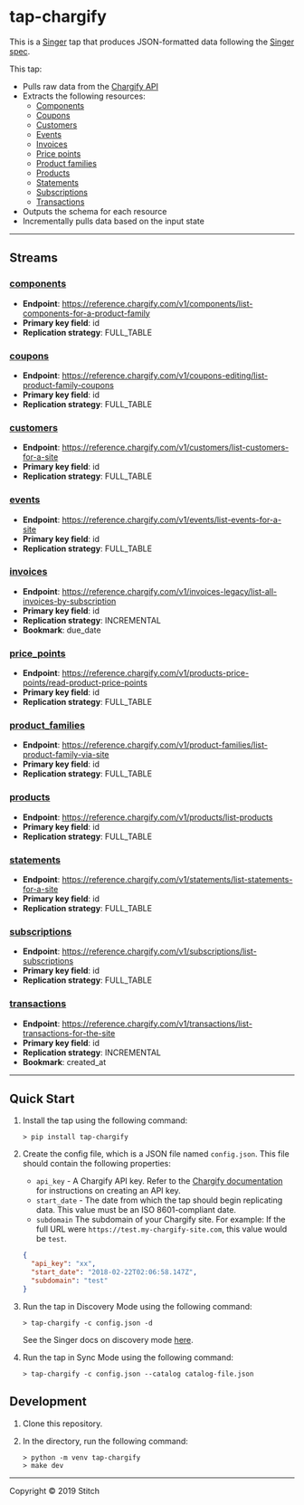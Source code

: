 # tap-chargify

This is a [Singer](https://singer.io) tap that produces JSON-formatted data
following the [Singer
spec](https://github.com/singer-io/getting-started/blob/master/SPEC.md).

This tap:

- Pulls raw data from the [Chargify API](https://reference.chargify.com/v1/basics/introduction)
- Extracts the following resources:
  - [Components](https://reference.chargify.com/v1/components/components-intro)
  - [Coupons](https://reference.chargify.com/v1/coupons-editing/coupons-intro)
  - [Customers](https://reference.chargify.com/v1/customers/customers-intro)
  - [Events](https://reference.chargify.com/v1/events/events-intro)
  - [Invoices](https://reference.chargify.com/v1/invoices-legacy/invoices)
  - [Price points](https://reference.chargify.com/v1/products-price-points/product-price-point-intro)
  - [Product families](https://reference.chargify.com/v1/product-families/product-family-intro)
  - [Products](https://reference.chargify.com/v1/products/products-intro)
  - [Statements](https://reference.chargify.com/v1/statements/statements-intro)
  - [Subscriptions](https://reference.chargify.com/v1/subscriptions/subscriptions-intro)
  - [Transactions](https://reference.chargify.com/v1/transactions/transactions-api)
- Outputs the schema for each resource
- Incrementally pulls data based on the input state

---

## Streams

### [components](https://reference.chargify.com/v1/components/list-components-for-a-product-family)

- **Endpoint**: https://reference.chargify.com/v1/components/list-components-for-a-product-family
- **Primary key field**: id
- **Replication strategy**: FULL_TABLE

### [coupons](https://reference.chargify.com/v1/coupons-editing/list-product-family-coupons)

- **Endpoint**: https://reference.chargify.com/v1/coupons-editing/list-product-family-coupons
- **Primary key field**: id
- **Replication strategy**: FULL_TABLE

### [customers](https://reference.chargify.com/v1/customers/list-customers-for-a-site)

- **Endpoint**: https://reference.chargify.com/v1/customers/list-customers-for-a-site
- **Primary key field**: id
- **Replication strategy**: FULL_TABLE

### [events](https://reference.chargify.com/v1/events/list-events-for-a-site)

- **Endpoint**: https://reference.chargify.com/v1/events/list-events-for-a-site
- **Primary key field**: id
- **Replication strategy**: FULL_TABLE

### [invoices](https://reference.chargify.com/v1/invoices-legacy/list-all-invoices-by-subscription)

- **Endpoint**: https://reference.chargify.com/v1/invoices-legacy/list-all-invoices-by-subscription
- **Primary key field**: id
- **Replication strategy**: INCREMENTAL
- **Bookmark**: due_date

### [price_points](https://reference.chargify.com/v1/products-price-points/read-product-price-points)

- **Endpoint**: https://reference.chargify.com/v1/products-price-points/read-product-price-points
- **Primary key field**: id
- **Replication strategy**: FULL_TABLE

### [product_families](https://reference.chargify.com/v1/product-families/list-product-family-via-site)

- **Endpoint**: https://reference.chargify.com/v1/product-families/list-product-family-via-site
- **Primary key field**: id
- **Replication strategy**: FULL_TABLE

### [products](https://reference.chargify.com/v1/products/list-products)

- **Endpoint**: https://reference.chargify.com/v1/products/list-products
- **Primary key field**: id
- **Replication strategy**: FULL_TABLE

### [statements](https://reference.chargify.com/v1/statements/list-statements-for-a-site)

- **Endpoint**: https://reference.chargify.com/v1/statements/list-statements-for-a-site
- **Primary key field**: id
- **Replication strategy**: FULL_TABLE

### [subscriptions](https://reference.chargify.com/v1/subscriptions/list-subscriptions)

- **Endpoint**: https://reference.chargify.com/v1/subscriptions/list-subscriptions
- **Primary key field**: id
- **Replication strategy**: FULL_TABLE

### [transactions](https://reference.chargify.com/v1/transactions/list-transactions-for-the-site)

- **Endpoint**: https://reference.chargify.com/v1/transactions/list-transactions-for-the-site
- **Primary key field**: id
- **Replication strategy**: INCREMENTAL
- **Bookmark**: created_at

--- 

## Quick Start

1. Install the tap using the following command:

   ```
   > pip install tap-chargify
   ```

2. Create the config file, which is a JSON file named `config.json`. This file should contain the following properties:
   
   - `api_key` - A Chargify API key. Refer to the [Chargify documentation](https://help.chargify.com/integrations/api-keys-chargify-direct.html) for instructions on creating an API key.
   - `start_date` - The date from which the tap should begin replicating data. This value must be an ISO 8601-compliant date.
   - `subdomain` The subdomain of your Chargify site. For example: If the full URL were `https://test.my-chargify-site.com`, this value would be `test`.

   ```json
   {
     "api_key": "xx",
     "start_date": "2018-02-22T02:06:58.147Z",
     "subdomain": "test"
   }
   ```

3. Run the tap in Discovery Mode using the following command:

   ```
   > tap-chargify -c config.json -d
   ```

   See the Singer docs on discovery mode
   [here](https://github.com/singer-io/getting-started/blob/master/docs/DISCOVERY_MODE.md#discovery-mode).

4. Run the tap in Sync Mode using the following command:

   ```
   > tap-chargify -c config.json --catalog catalog-file.json
   ```

## Development

1. Clone this repository. 
2. In the directory, run the following command:

   ```
   > python -m venv tap-chargify
   > make dev
   ```

---

Copyright &copy; 2019 Stitch
